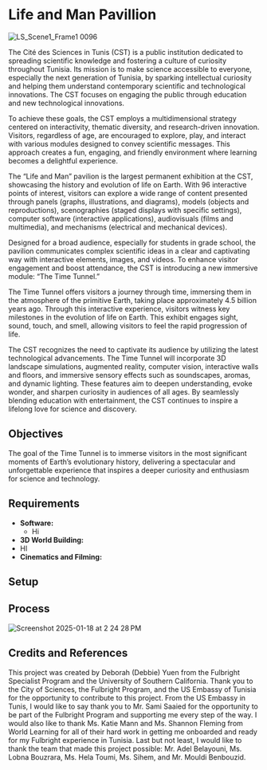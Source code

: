 # Life and Man Pavillion
![LS_Scene1_Frame1 0096](https://github.com/user-attachments/assets/c8d2e4f3-e99b-4d60-a208-81c57a846da2)



The Cité des Sciences in Tunis (CST) is a public institution dedicated to spreading scientific knowledge and fostering a culture of curiosity throughout Tunisia. Its mission is to make science accessible to everyone, especially the next generation of Tunisia, by sparking intellectual curiosity and helping them understand contemporary scientific and technological innovations. The CST focuses on engaging the public through education and new technological innovations. 

To achieve these goals, the CST employs a multidimensional strategy centered on interactivity, thematic diversity, and research-driven innovation. Visitors, regardless of age, are encouraged to explore, play, and interact with various modules designed to convey scientific messages. This approach creates a fun, engaging, and friendly environment where learning becomes a delightful experience.

The “Life and Man” pavilion is the largest permanent exhibition at the CST, showcasing the history and evolution of life on Earth. With 96 interactive points of interest, visitors can explore a wide range of content presented through panels (graphs, illustrations, and diagrams), models (objects and reproductions), scenographies (staged displays with specific settings), computer software (interactive applications), audiovisuals (films and multimedia), and mechanisms (electrical and mechanical devices).

Designed for a broad audience, especially for students in grade school, the pavilion communicates complex scientific ideas in a clear and captivating way with interactive elements, images, and videos. To enhance visitor engagement and boost attendance, the CST is introducing a new immersive module: “The Time Tunnel.”

The Time Tunnel offers visitors a journey through time, immersing them in the atmosphere of the primitive Earth, taking place approximately 4.5 billion years ago. Through this interactive experience, visitors witness key milestones in the evolution of life on Earth. This exhibit engages sight, sound, touch, and smell, allowing visitors to feel the rapid progression of life.

The CST recognizes the need to captivate its audience by utilizing the latest technological advancements. The Time Tunnel will incorporate 3D landscape simulations, augmented reality, computer vision, interactive walls and floors, and immersive sensory effects such as soundscapes, aromas, and dynamic lighting. These features aim to deepen understanding, evoke wonder, and sharpen curiosity in audiences of all ages. By seamlessly blending education with entertainment, the CST continues to inspire a lifelong love for science and discovery.

## Objectives
The goal of the Time Tunnel is to immerse visitors in the most significant moments of Earth’s evolutionary history, delivering a spectacular and unforgettable experience that inspires a deeper curiosity and enthusiasm for science and technology.

## Requirements
* **Software:**
  * Hi
* **3D World Building:**
* HI
* **Cinematics and Filming:**

## Setup

## Process
![Screenshot 2025-01-18 at 2 24 28 PM](https://github.com/user-attachments/assets/7aaef3ac-bd45-40dc-ab52-41d07493557a)

## Credits and References
This project was created by Deborah (Debbie) Yuen from the Fulbright Specialist Program and the University of Southern California. Thank you to the City of Sciences, the Fulbright Program, and the US Embassy of Tunisia for the opportunity to contribute to this project. From the US Embassy in Tunis, I would like to say thank you to Mr. Sami Saaied for the opportunity to be part of the Fulbright Program and supporting me every step of the way. I would also like to thank Ms. Katie Mann and Ms. Shannon Fleming from World Learning for all of their hard work in getting me onboarded and ready for my Fulbright experience in Tunisia. Last but not least, I would like to thank the team that made this project possible: Mr. Adel Belayouni, Ms. Lobna Bouzrara, Ms. Hela Toumi, Ms. Sihem, and Mr. Mouldi Benbouzid. 
